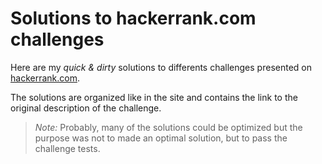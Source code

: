 Solutions to hackerrank.com challenges
======================================

Here are my *quick & dirty* solutions to differents challenges presented on 
[hackerrank.com](http://www.hackerrank.com).

The solutions are organized like in the site and contains the link to the 
original description of the challenge.

> *Note:* Probably, many of the solutions could be optimized but the purpose
> was not to made an optimal solution, but to pass the challenge tests.